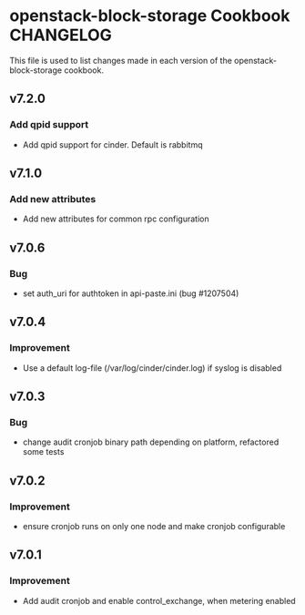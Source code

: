 openstack-block-storage Cookbook CHANGELOG
==============================
This file is used to list changes made in each version of the openstack-block-storage cookbook.

v7.2.0
------
### Add qpid support
- Add qpid support for cinder. Default is rabbitmq

v7.1.0
------
### Add new attributes
- Add new attributes for common rpc configuration

v7.0.6
------
### Bug
- set auth_uri for authtoken in api-paste.ini (bug #1207504)

v7.0.4
------
### Improvement
- Use a default log-file (/var/log/cinder/cinder.log) if syslog is disabled

v7.0.3
------
### Bug
- change audit cronjob binary path depending on platform, refactored some tests

v7.0.2
------
### Improvement
- ensure cronjob runs on only one node and make cronjob configurable

v7.0.1
------
### Improvement
- Add audit cronjob and enable control_exchange, when metering enabled
